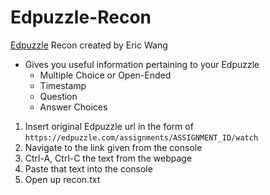 # Edpuzzle-Recon
[Edpuzzle](https://edpuzzle.com) Recon created by Eric Wang 


- Gives you useful information pertaining to your Edpuzzle  
    - Multiple Choice or Open-Ended  
    - Timestamp  
    - Question  
    - Answer Choices  


1. Insert original Edpuzzle url in the form of `https://edpuzzle.com/assignments/ASSIGNMENT_ID/watch`  
2. Navigate to the link given from the console  
3. Ctrl-A, Ctrl-C the text from the webpage  
4. Paste that text into the console  
5. Open up recon.txt  
